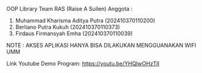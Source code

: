 OOP Library Team RAS (Raise A Suilen)
Anggota :
1. Muhammad Kharisma Aditya Putra (202410370110200)
2. Berliano Putra Kukuh (202410370110373)
3. Firdaus Firmansyah Emha (202410370110039)


NOTE : AKSES APLIKASI HANYA BISA DILAKUKAN MENGGUANAKAN WIFI UMM

Link Youtube Demo Program:
https://youtu.be/YHQIwOHzTII
